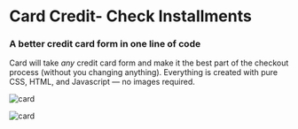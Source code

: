# Card Credit- Check Installments

### A better credit card form in one line of code

Card will take *any* credit card form and make it the best part of the checkout process (without you changing anything). Everything is created with pure CSS, HTML, and Javascript — no images required.

![card](http://i.imgur.com/qG3TenO.gif)

![card](https://2utfff4d3dkt3biit53nsvep-wpengine.netdna-ssl.com/wp-content/uploads/2018/06/credit-card.gif)
